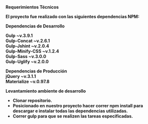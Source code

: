 <b>Requerimientos Técnicos<b>

El proyecto fue realizado con las siguientes dependencias NPM:

<b>Dependencias de Desarrollo</b><br>

Gulp ~v.3.9.1<br>
Gulp-Concat ~v.2.6.1<br>
Gulp-Jshint ~v.2.0.4<br>
Gulp-Minify-CSS ~v.1.2.4<br>
Gulp-Sass ~v.3.0.0<br>
Gulp-Uglify ~v.2.0.0<br>

<b>Dependencias de Producción</b><br>
jQuery ~v.3.1.1<br>
Materialize ~v.0.97.8<br>

<b>Levantamiento ambiente de desarrollo</b><br>

<ul>
  <li>Clonar repositorio.</li>
  <li>Posicionado en nuestro proyecto hacer correr npm install para descargar e instalar todas las dependencias utilizadas.</li>
  <li>Correr gulp para que se realizen las tareas especificadas.</li>
